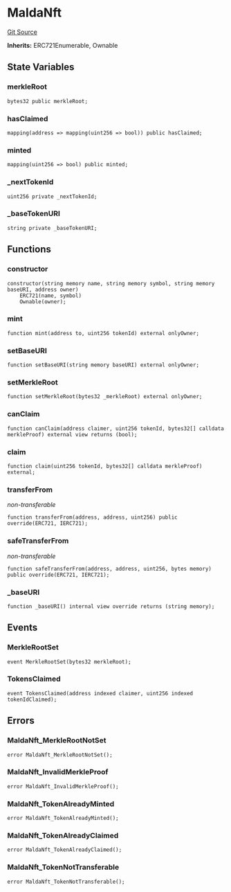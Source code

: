 # MaldaNft
[Git Source](https://github.com/malda-protocol/malda-lending/blob/acd5ab2b6c54b66703c366d922b6691b77a8c9fd/src\nft\MaldaNft.sol)

**Inherits:**
ERC721Enumerable, Ownable


## State Variables
### merkleRoot

```solidity
bytes32 public merkleRoot;
```


### hasClaimed

```solidity
mapping(address => mapping(uint256 => bool)) public hasClaimed;
```


### minted

```solidity
mapping(uint256 => bool) public minted;
```


### _nextTokenId

```solidity
uint256 private _nextTokenId;
```


### _baseTokenURI

```solidity
string private _baseTokenURI;
```


## Functions
### constructor


```solidity
constructor(string memory name, string memory symbol, string memory baseURI, address owner)
    ERC721(name, symbol)
    Ownable(owner);
```

### mint


```solidity
function mint(address to, uint256 tokenId) external onlyOwner;
```

### setBaseURI


```solidity
function setBaseURI(string memory baseURI) external onlyOwner;
```

### setMerkleRoot


```solidity
function setMerkleRoot(bytes32 _merkleRoot) external onlyOwner;
```

### canClaim


```solidity
function canClaim(address claimer, uint256 tokenId, bytes32[] calldata merkleProof) external view returns (bool);
```

### claim


```solidity
function claim(uint256 tokenId, bytes32[] calldata merkleProof) external;
```

### transferFrom

*non-transferable*


```solidity
function transferFrom(address, address, uint256) public override(ERC721, IERC721);
```

### safeTransferFrom

*non-transferable*


```solidity
function safeTransferFrom(address, address, uint256, bytes memory) public override(ERC721, IERC721);
```

### _baseURI


```solidity
function _baseURI() internal view override returns (string memory);
```

## Events
### MerkleRootSet

```solidity
event MerkleRootSet(bytes32 merkleRoot);
```

### TokensClaimed

```solidity
event TokensClaimed(address indexed claimer, uint256 indexed tokenIdClaimed);
```

## Errors
### MaldaNft_MerkleRootNotSet

```solidity
error MaldaNft_MerkleRootNotSet();
```

### MaldaNft_InvalidMerkleProof

```solidity
error MaldaNft_InvalidMerkleProof();
```

### MaldaNft_TokenAlreadyMinted

```solidity
error MaldaNft_TokenAlreadyMinted();
```

### MaldaNft_TokenAlreadyClaimed

```solidity
error MaldaNft_TokenAlreadyClaimed();
```

### MaldaNft_TokenNotTransferable

```solidity
error MaldaNft_TokenNotTransferable();
```

